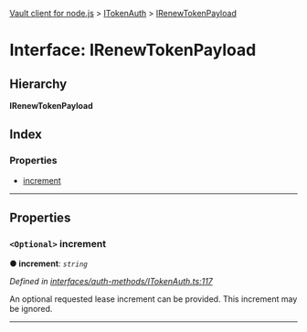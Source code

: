 [Vault client for node.js](../README.md) > [ITokenAuth](../modules/itokenauth.md) > [IRenewTokenPayload](../interfaces/itokenauth.irenewtokenpayload.md)

# Interface: IRenewTokenPayload

## Hierarchy

**IRenewTokenPayload**

## Index

### Properties

* [increment](itokenauth.irenewtokenpayload.md#increment)

---

## Properties

<a id="increment"></a>

### `<Optional>` increment

**● increment**: *`string`*

*Defined in [interfaces/auth-methods/ITokenAuth.ts:117](https://github.com/theogravity/vault-client/blob/e1877fc/src/interfaces/auth-methods/ITokenAuth.ts#L117)*

An optional requested lease increment can be provided. This increment may be ignored.

___

